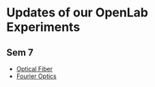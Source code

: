 # Updates of our OpenLab Experiments

## Sem 7

- [Optical Fiber](./OpticalFiber)
- [Fourier Optics](./FourierOptics)
